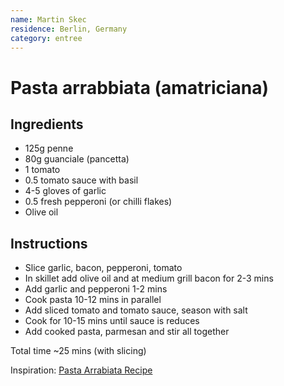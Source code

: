 ```yaml
---
name: Martin Skec
residence: Berlin, Germany
category: entree
---
```


# Pasta arrabbiata (amatriciana)

## Ingredients 
* 125g penne
* 80g guanciale (pancetta)
* 1 tomato
* 0.5 tomato sauce with basil
* 4-5 gloves of garlic
* 0.5 fresh pepperoni (or chilli flakes)
* Olive oil

## Instructions
* Slice garlic, bacon, pepperoni, tomato
* In skillet add olive oil and at medium grill bacon for 2-3 mins
* Add garlic and pepperoni 1-2 mins
* Cook pasta 10-12 mins in parallel
* Add sliced tomato and tomato sauce, season with salt
* Cook for 10-15 mins until sauce is reduces
* Add cooked pasta, parmesan and stir all together 

Total time ~25 mins (with slicing)

Inspiration: [Pasta Arrabiata Recipe](https://www.youtube.com/watch?v=XHKAWWnw4aQ)
